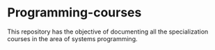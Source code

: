 # Programming-courses
This repository has the objective of documenting all the specialization courses in the area of systems programming.

